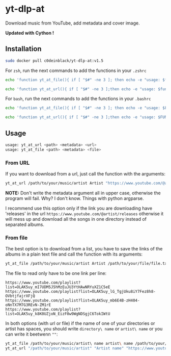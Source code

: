 # yt-dlp-at
Download music from YouTube, add metadata and cover image.

**Updated with Cython !**

## Installation

```bash
sudo docker pull c0deinblack/yt-dlp-at:v1.5
```

For `zsh`, run the next commands to add the functions in your `.zshrc`

```bash
echo 'function yt_at_file(){ if [ "$#" -ne 3 ]; then echo -e "usage: $funcstack <path> <metadata> <file>"; else docker run -it --rm -v "$1":/app/data -v "$3":/app/"$(basename "$3")" c0deinblack/yt-dlp-at:v1.5 -m "$2" -f "$(basename "$3")"; fi }' >> ~/.zshrc

echo 'function yt_at_url(){ if [ "$#" -ne 3 ];then echo -e "usage: $funcstack <path> <metadata> <url>"; else docker run -it --rm -v "$1":/app/data c0deinblack/yt-dlp-at:v1.5 -m "$2" -u "$3";fi }' >> ~/.zshrc
```

For `bash`, run the next commands to add the functions in your `.bashrc`

```bash
echo 'function yt_at_file(){ if [ "$#" -ne 3 ]; then echo -e "usage: $FUNCNAME <path> <metadata> <file>"; else docker run -it --rm -v "$1":/app/data -v "$3":/app/"$(basename "$3")" c0deinblack/yt-dlp-at:v1.5 -m "$2" -f "$(basename "$3")"; fi }' >> ~/.bashrc

echo 'function yt_at_url(){ if [ "$#" -ne 3 ];then echo -e "usage: $FUNCNAME <path> <metadata> <url>"; else docker run -it --rm -v "$1":/app/data c0deinblack/yt-dlp-at:v1.5 -m "$2" -u "$3";fi }' >> ~/.bashrc
```

## Usage

```bash
usage: yt_at_url <path> <metadata> <url>
usage: yt_at_file <path> <metadata> <file>
```
### From URL

If you want to download from a url, just call the function with the arguments:

```bash
yt_at_url /path/to/your/music/artist Artist "https://www.youtube.com/@artist/releases"
```
**NOTE:** Don't write the metadata argument all in upper case, otherwise the program will fail. Why? I don't know. Things with python argparse.

I recommend use this option only if the link you are downloading have 'releases' in the url `https://www.youtube.com/@artist/releases` otherwise it will mess up and download all the songs in one directory instead of separated albums.

### From file

The best option is to download from a list, you have to save the links of the albums in a plain text file and call the function with its arguments:

```bash
yt_at_file /path/to/your/music/artist Artist /path/to/your/file/file.txt
```
The file to read only have to be one link per line:

```
https://www.youtube.com/playlist?list=OLAK5uy_mI7UDM5J5hMzEuJU3YtHAwNRYuXZ1C5eE
https://www.youtube.com/playlist?list=OLAK5uy_lG_TgjUku8iY7Fez8h8-OVbtjfajrXFjQ
https://www.youtube.com/playlist?list=OLAK5uy_mb6E4B-zH404-oNnTX7M7G3REvN-ZM1rE
https://www.youtube.com/playlist?list=OLAK5uy_k8K0UZjoN_EizF0w9WgNDSgjC6TokIWtU
```

In both options (with url or file) if the name of one of your directories or artist has spaces, you should write `directory\ name` or `artist\ name` or you can write it beetwenn `""`:

```bash
yt_at_file /path/to/your/music/artist\ name artist\ name /path/to/your/file/file.txt
yt_at_url "/path/to/your/music/artist" "Artist name" "https://www.youtube.com/@artist/releases"
```
